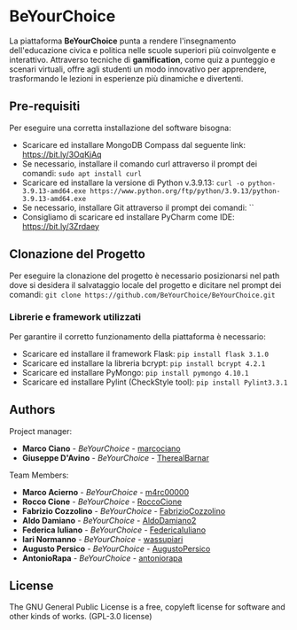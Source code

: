 # BeYourChoice

La piattaforma **BeYourChoice** punta a rendere l'insegnamento dell'educazione civica e politica nelle scuole superiori più coinvolgente e interattivo. 
Attraverso tecniche di **gamification**, come quiz a punteggio e scenari virtuali, offre agli studenti un modo innovativo per apprendere, trasformando le lezioni in esperienze più dinamiche e divertenti.

## Pre-requisiti

Per eseguire una corretta installazione del software bisogna:
* Scaricare ed installare MongoDB Compass dal seguente link: https://bit.ly/3OqKjAq
* Se necessario, installare il comando curl attraverso il prompt dei comandi: `sudo apt install curl`
* Scaricare ed installare la versione di Python v.3.9.13: `curl -o python-3.9.13-amd64.exe https://www.python.org/ftp/python/3.9.13/python-3.9.13-amd64.exe`
* Se necessario, installare Git attraverso il prompt dei comandi: ``
* Consigliamo di scaricare ed installare PyCharm come IDE: https://bit.ly/3Zrdaey

## Clonazione del Progetto

Per eseguire la clonazione del progetto è necessario posizionarsi nel path dove si desidera il salvataggio locale del progetto e dicitare nel prompt dei comandi: 
`git clone https://github.com/BeYourChoice/BeYourChoice.git`

### Librerie e framework utilizzati

Per garantire il corretto funzionamento della piattaforma è necessario:
* Scaricare ed installare il framework Flask: `pip install flask 3.1.0`
* Scaricare ed installare la libreria bcrypt: `pip install bcrypt 4.2.1`
* Scaricare ed installare PyMongo: `pip install pymongo 4.10.1`
* Scaricare ed installare Pylint (CheckStyle tool): `pip install Pylint3.3.1`

## Authors

Project manager: 
* **Marco Ciano** - *BeYourChoice* - [marcociano](https://github.com/marcociano)
* **Giuseppe D'Avino** - *BeYourChoice* - [TherealBarnar](https://github.com/TherealBarnar)

Team Members:
* **Marco Acierno** - *BeYourChoice* - [m4rc00000](https://github.com/m4rc00000)
* **Rocco Cione** - *BeYourChoice* - [RoccoCione](https://github.com/RoccoCione)
* **Fabrizio Cozzolino** - *BeYourChoice* - [FabrizioCozzolino](https://github.com/FabrizioCozzolino)
* **Aldo Damiano** - *BeYourChoice* - [AldoDamiano2](https://github.com/AldoDamiano2)
* **Federica Iuliano** - *BeYourChoice* - [FedericaIuliano](https://github.com/FedericaIuliano)
* **Iari Normanno** - *BeYourChoice* - [wassupiari](https://github.com/wassupiari)
* **Augusto Persico** - *BeYourChoice* - [AugustoPersico](https://github.com/AugustoPersico)
* **AntonioRapa** - *BeYourChoice* - [antoniorapa](https://github.com/antoniorapa)

## License
The GNU General Public License is a free, copyleft license for
software and other kinds of works. (GPL-3.0 license)
